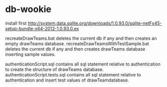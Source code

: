 db-wookie
=========

install first http://system.data.sqlite.org/downloads/1.0.93.0/sqlite-netFx45-setup-bundle-x64-2012-1.0.93.0.ex


recreateDrawTeams.bat deletes the current db if any and then creates an empty drawTeams database.
recreateDrawTeamsWithTestSample.bat deletes the current db if any and then creates drawTeams database inserting sample values.

authenticationScript.sql contains all sql statement relative to authentication to create the structure of drawTeams database.
authenticationScript.tests.sql contains all sql statement relative to authentication and insert test values of drawTeamdatabase.